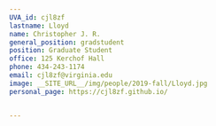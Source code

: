 ```yaml
---
UVA_id: cjl8zf
lastname: Lloyd
name: Christopher J. R.
general_position: gradstudent
position: Graduate Student
office: 125 Kerchof Hall
phone: 434-243-1174
email: cjl8zf@virginia.edu
image: __SITE_URL__/img/people/2019-fall/Lloyd.jpg
personal_page: https://cjl8zf.github.io/


---
```

